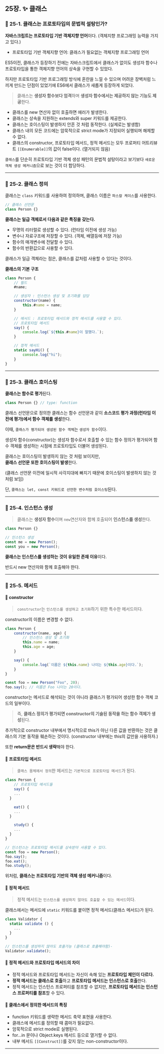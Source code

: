 ## 25장. ✨ 클래스

### 📌 25-1. 클래스는 프로토타입의 문법적 설탕인가?

**자바스크립트는 프로토타입 기반 객체지향 언어**이다.
(객체지향 프로그래밍 능력을 가지고 있다.)

- 프로토타입 기반 객체지향 언어: 클래스가 필요없는 객체지향 프로그래밍 언어

ES5이전, 클래스가 등장하기 전에는 자바스크립트에서 클래스가 없이도 생성자 함수나 프로토타입을 통한 객체지향 언어의 상속을 구현할 수 있었다.

하지만 프로토타입 기반 프로그래밍 방식에 혼란을 느낄 수 있으며 어려운 장벽처럼 느끼게 만드는 단점이 있었기에 ES6에서 클래스가 새롭게 등장하게 되었다.

> 클래스는 **생성자 함수보다 엄격**하며 **생성자 함수에서는 제공하지 않는 기능도 제공**한다.

- 클래스를 new 연산자 없이 호출하면 에러가 발생한다.
- 클래스는 상속을 지원하는 extends와 super 키워드를 제공한다.
- 클래스는 호이스팅이 발생하지 안흔 것 처럼 동작한다. (실제로는 발생함)
- 클래스 내의 모든 코드에는 암묵적으로 strict mode가 지정되어 실행되며 해제할 수 없다.
- 클래스의 constructor, 프로토타입 메서드, 정적 메서드는 모두 프로퍼티 어트리뷰트 `[[Enumerable]]`의 값이 false이다. (열거되지 않음)

`클래스`를 단순히 프로토타입 기반 객체 생성 패턴의 문법적 설탕이라고 보기보다 `새로운 객체 생성 메커니즘`으로 보는 것이 더 합당하다.

---

### 📌 25-2. 클래스 정의

클래스는 `class` 키워드를 사용하여 정의하며, 클래스 이름은 `파스칼 케이스`를 사용한다.

```js
// 클래스 선언문
class Person {}
```

**클래스는 일급 객체로서 다음과 같은 특징을 갖는다.**

- 무명의 리터럴로 생성할 수 있다. (런타임 이전에 생성 가능)
- 변수나 자료구조에 저장할 수 있다. (객체, 배열등에 저장 가능)
- 함수의 매개변수에 전달할 수 있다.
- 함수의 반환값으로 사용할 수 있다.

클래스가 일급 객체라는 점은, 클래스를 값처럼 사용할 수 있다는 것이다.

**클래스의 기본 구조**

```js
class Person {
	// 필드
	#name;

	// 생성자 : 인스턴스 생성 및 초기화를 담당
	constructor(name) {
		this.#name = name;
	}

	// 메서드 : 프로토타입 메서드와 정적 메서드를 사용할 수 있다.
	// 프로토타입 메서드
	say() {
		console.log(`${this.#name}이 말했다.`);
	}

	// 정적 메서드
	static sayHi() {
		console.log("hi");
	}
}
```

---

### 📌 25-3. 클래스 호이스팅

**클래스는 함수로 평가**된다.

```js
class Person {} // type: function
```

클래스 선언문으로 정의한 클래스는 함수 선언문과 같이 **소스코드 평가 과정(런타임 이전에 평가)에서 함수 객체를 생성**한다.

이때, `클래스가 평가되어 생성된 함수 객체`는 `생성자 함수`이다.

생성자 함수(constructor)는 생성자 함수로서 호출할 수 있는 함수 정의가 평가되어 함수 객체를 생성하는 시점에 프로토타입도 더불어 생성된다.

클래스는 호이스팅이 발생하지 않는 것 처럼 보이지만, <br>
**클래스 선언문 또한 호이스팅이 발생**한다.

(클래스 선언문 이전에 일시적 사각지대에 빠지기 때문에 호이스팅이 발생하지 않는 것처럼 보임)

단, `클래스는 let, const 키워드로 선언한 변수처럼 호이스팅`된다.

---

### 📌 25-4. 인스턴스 생성

> 클래스는 **생성자 함수**이며 `new`연산자와 함께 호출되어 **인스턴스를 생성**한다.

```js
class Person {}

// 인스턴스 생성
const me = new Person();
const you = new Person();
```

**클래스는 인스턴스를 생성하는 것이 유일한 존재 이유**이다.

반드시 new 연산자와 함께 호출해야 한다.

---

### 📌 25-5. 메서드

#### 🔎 constructor

> `constructor`는 `인스턴스를 생성하고 초기화`하기 위한 특수한 메서드이다.

constructor의 이름은 변경할 수 없다.

```js
class Person {
	constructor(name, age) {
		// 인스턴스 생성 및 초기화
		this.name = name;
		this.age = age;
	}

	say() {
		console.log(`이름은 ${this.name} 나이는 ${this.age}이다.`);
	}
}

const foo = new Person("Foo", 20);
foo.say(); // 이름은 Foo 나이는 20이다.
```

constructor는 메서드로 해석되는 것이 아니라 클래스가 평가되어 생성한 함수 객체 코드의 일부이다.

> 즉, **클래스 정의가 평가되면 constructor의 기술된 동작을 하는 함수 객체가 생성**된다.

추가적으로 constructor 내부에서 명시적으로 this가 아닌 다른 값을 반환하는 것은 클래스의 기본 동작을 훼손하는 것이다.
(constructor 내부에는 this의 값만을 사용하자.)

또한 **return문은 반드시 생략**해야 한다.

#### 🔎 프로토타입 메서드

> `클래스 몸체에서 정의`한 메서드는 `기본적으로 프로토타입 메서드`가 된다.

```js
class Person {
	// 프로토타입 메서드들
	say() {
    ...
  }

	eat() {
    ...
  }

	study() {
    ...
  }
}

// 인스턴스는 프로토타입 메서드를 상속받아 사용할 수 있다.
const foo = new Person();
foo.say();
foo.eat();
foo.study();
```

위처럼, **클래스는 프로토타입 기반의 객체 생성 메커니즘**이다.

#### 🔎 정적 메서드

> 정적 메서드는 `인스턴스를 생성하지 않아도 호출할 수 있는 메서드`이다.

클래스에서는 메서드에 `static` 키워드를 붙이면 정적 메서드(클래스 메서드)가 된다.

```js
class Validator {
  static validate () {
    ...
  }
}

// 인스턴스를 생성하지 않아도 호출가능 (클래스로 호출해야함)-
Validator.validate();
```

#### 🔎 정적 메서드와 프로토타입 메서드의 차이

- 정적 메서드와 프로토타입 메서드는 자신이 속해 있는 **프로토타입 체인이 다르다.**
- **정적 메서드는 클래스로 호출**하고 **프로토타입 메서드는 인스턴스로 호출**한다.
- 정적 메서드는 인스턴스 프로퍼티를 참조할 수 없지만, **프로토타입 메서드는 인스턴스 프로퍼티를 참조**할 수 있다.

#### 🔎 클래스에서 정의한 메서드의 특징

- function 키워드를 생략한 메서드 축약 표현을 사용한다.
- 클래스에 메서드를 정의할 때 콤마가 필요없다.
- 암묵적으로 strict mode로 실행된다.
- for...in 문이나 Object.keys 메서드 등으로 열거할 수 없다.
- 내부 메서드 `[[Construct]]`를 갖지 않는 non-constructor이다.

---

